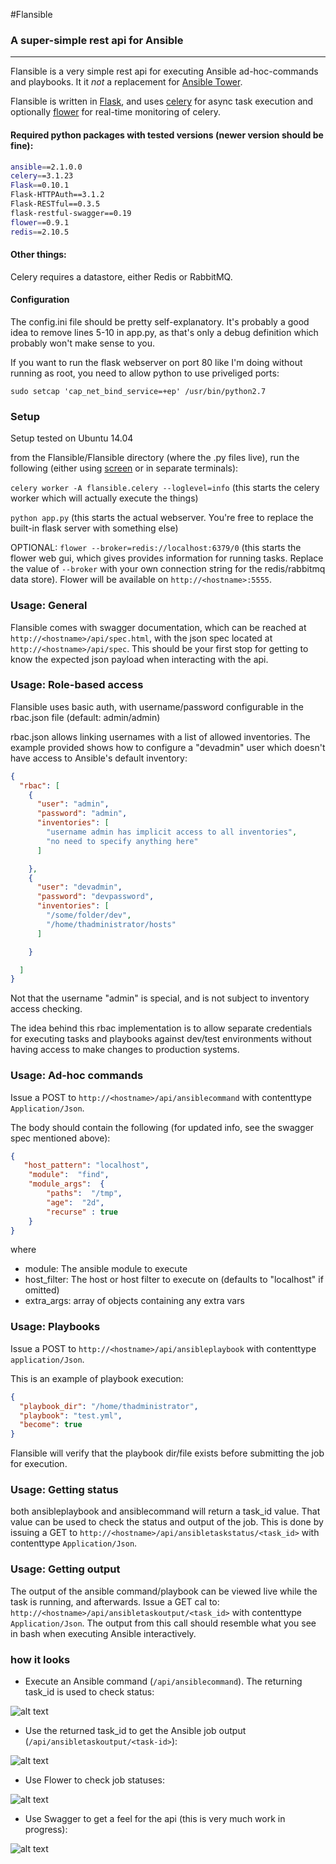 #Flansible
### A super-simple rest api for Ansible

---

Flansible is a very simple rest api for executing Ansible ad-hoc-commands and playbooks. It it _not_ a replacement for [Ansible Tower](https://www.ansible.com/tower).

Flansible is written in [Flask](http://flask.pocoo.org/), and uses [celery](http://www.celeryproject.org/) for async task execution and optionally [flower](http://flower.readthedocs.io/en/latest/features.html) for real-time monitoring of celery.

#### Required python packages with tested versions (newer version should be fine):
```bash
ansible==2.1.0.0
celery==3.1.23
Flask==0.10.1
Flask-HTTPAuth==3.1.2
Flask-RESTful==0.3.5
flask-restful-swagger==0.19
flower==0.9.1
redis==2.10.5
```

#### Other things:
Celery requires a datastore, either Redis or RabbitMQ.

#### Configuration
The config.ini file should be pretty self-explanatory. It's probably a good idea to remove lines 5-10 in app.py, as that's only a debug definition which probably won't make sense to you.

If you want to run the flask webserver on port 80 like I'm doing without running as root, you need to allow python to use priveliged ports:

`sudo setcap 'cap_net_bind_service=+ep' /usr/bin/python2.7`

### Setup
Setup tested on Ubuntu 14.04

from the Flansible/Flansible directory (where the .py files live), run the following (either using [screen](http://aperiodic.net/screen/start) or in separate terminals):

`celery worker -A flansible.celery --loglevel=info` (this starts the celery worker which will actually execute the things)

`python app.py` (this starts the actual webserver. You're free to replace the built-in flask server with something else)

OPTIONAL: `flower --broker=redis://localhost:6379/0` (this starts the flower web gui, which gives provides information for running tasks. Replace the value of `--broker` with your own connection string for the redis/rabbitmq data store). Flower will be available on `http://<hostname>:5555`.

### Usage: General
Flansible comes with swagger documentation, which can be reached at
`http://<hostname>/api/spec.html`, with the json spec located at `http://<hostname>/api/spec`. This should be your first stop for getting to know the 
expected json payload when interacting with the api.

### Usage: Role-based access
Flansible uses basic auth, with username/password configurable in the rbac.json file (default: admin/admin)

rbac.json allows linking usernames with a list of allowed inventories. The example provided shows how to configure a "devadmin" user
which doesn't have access to Ansible's default inventory:
```json
{
  "rbac": [
    {
      "user": "admin",
      "password": "admin",
      "inventories": [
        "username admin has implicit access to all inventories",
        "no need to specify anything here"
      ]

    },
    {
      "user": "devadmin",
      "password": "devpassword",
      "inventories": [
        "/some/folder/dev",
        "/home/thadministrator/hosts"
      ]

    }

  ]
}
```
Not that the username "admin" is special, and is not subject to inventory access checking.

The idea behind this rbac implementation is to allow separate credentials for executing tasks and playbooks 
against dev/test environments without having access to make changes to production systems.

### Usage: Ad-hoc commands
Issue a POST to `http://<hostname>/api/ansiblecommand` with contenttype `Application/Json`.

The body should contain the following (for updated info, see the swagger spec mentioned above):
```json
{
   "host_pattern": "localhost", 
    "module":  "find",
    "module_args":  {                            
        "paths":  "/tmp",       
        "age":  "2d",
        "recurse" : true
    }                            
}    
```
where
* module: The ansible module to execute
* host_filter: The host or host filter to execute on (defaults to "localhost" if omitted)
* extra_args: array of objects containing any extra vars

### Usage: Playbooks
Issue a POST to `http://<hostname>/api/ansibleplaybook` with contenttype `application/Json`.

This is an example of playbook execution:

```json
{
  "playbook_dir": "/home/thadministrator",
  "playbook": "test.yml",
  "become": true
}
```

Flansible will verify that the playbook dir/file exists before submitting the job for execution.

### Usage: Getting status
both ansibleplaybook and ansiblecommand will return a task_id value. That value can be used to check the 
status and output of the job. This is done by issuing a GET to 
`http://<hostname>/api/ansibletaskstatus/<task_id>` with contenttype `Application/Json`.

### Usage: Getting output
The output of the ansible command/playbook can be viewed live while the task is running, and afterwards.
Issue a GET cal to:
`http://<hostname>/api/ansibletaskoutput/<task_id>` with contenttype `Application/Json`.
The output from this call should resemble what you see in bash when executing Ansible interactively.

### how it looks
* Execute an Ansible command (`/api/ansiblecommand`). The returning task_id is used to check status: 

![alt text](http://s33.postimg.org/eucfmo0un/2016_06_09_03_12_32_Postman.jpg "Execute the thing")

* Use the returned task_id to get the Ansible job output (`/api/ansibletaskoutput/<task-id>`):

![alt text](http://s33.postimg.org/7ir75l7wv/2016_06_09_03_13_04_Postman.jpg "Get output")

* Use Flower to check job statuses:

![alt text](http://s33.postimg.org/wnn9g4dov/2016_06_09_03_19_09_Celery_Flower.png "Get job status")

* Use Swagger to get a feel for the api (this is very much work in progress):

![alt text](http://s33.postimg.org/fq2hivpe7/2016_06_09_03_20_49_Swagger_UI.png "Swagger spec")






